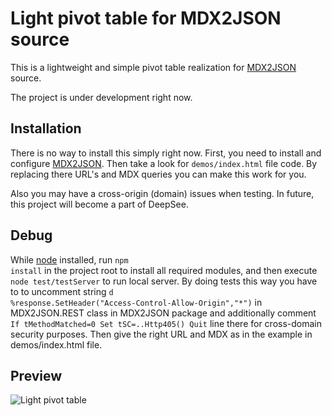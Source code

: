 Light pivot table for MDX2JSON source
====================

This is a lightweight and simple pivot table realization for [MDX2JSON](https://github.com/intersystems-ru/Cache-MDX2JSON) source.

The project is under development right now.

## Installation

There is no way to install this simply right now. First, you need to install and configure
[MDX2JSON](https://github.com/intersystems-ru/Cache-MDX2JSON). Then take a look for
<code>demos/index.html</code> file code. By replacing there URL's and MDX queries you can make this
work for you.

Also you may have a cross-origin (domain) issues when testing. In future, this project will become
a part of DeepSee.

## Debug

While [node](http://nodejs.org/) installed, run <code>npm install</code> in the project root to
install all required modules, and then execute <code>node test/testServer</code> to run local
server. By doing tests this way you have to to uncomment string
<code>d %response.SetHeader("Access-Control-Allow-Origin","*")</code> in MDX2JSON.REST class in
MDX2JSON package and additionally comment <code>If tMethodMatched=0 Set tSC=..Http405() Quit</code> line
there for cross-domain security purposes. Then give the right URL and MDX as in the example in
demos/index.html file.

## Preview

![Light pivot table](https://cloud.githubusercontent.com/assets/4989256/4876290/ce0918ea-62be-11e4-9583-fa9d78450716.png)